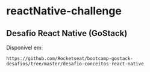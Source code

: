 # reactNative-challenge
## Desafio React Native (GoStack)

Disponível em:
```
https://github.com/Rocketseat/bootcamp-gostack-desafios/tree/master/desafio-conceitos-react-native
```

